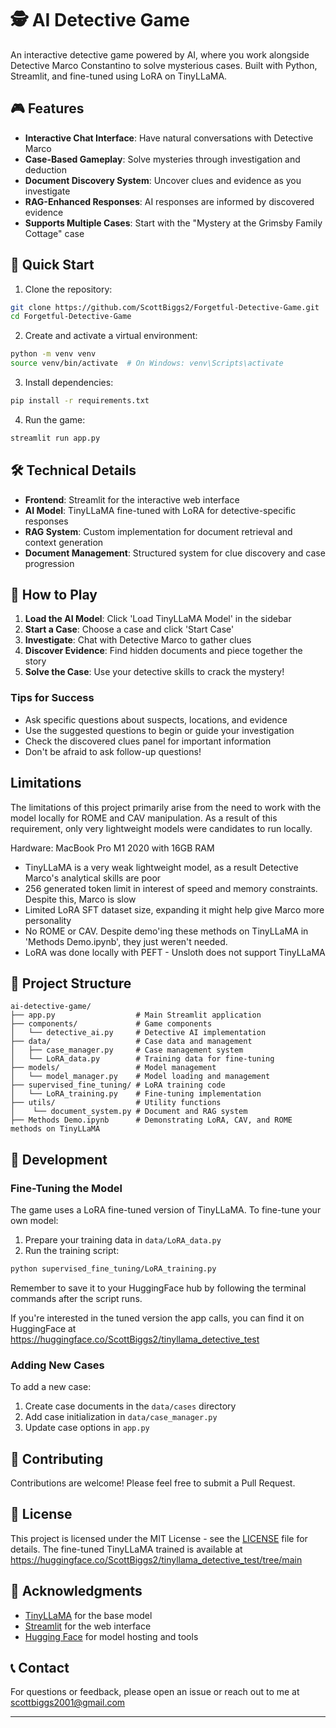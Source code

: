 # 🕵️ AI Detective Game

An interactive detective game powered by AI, where you work alongside Detective Marco Constantino to solve mysterious cases. Built with Python, Streamlit, and fine-tuned using LoRA on TinyLLaMA.

## 🎮 Features

- **Interactive Chat Interface**: Have natural conversations with Detective Marco
- **Case-Based Gameplay**: Solve mysteries through investigation and deduction
- **Document Discovery System**: Uncover clues and evidence as you investigate
- **RAG-Enhanced Responses**: AI responses are informed by discovered evidence
- **Supports Multiple Cases**: Start with the "Mystery at the Grimsby Family Cottage" case

## 🚀 Quick Start

1. Clone the repository:

```bash
git clone https://github.com/ScottBiggs2/Forgetful-Detective-Game.git
cd Forgetful-Detective-Game
```

2. Create and activate a virtual environment:
```bash
python -m venv venv
source venv/bin/activate  # On Windows: venv\Scripts\activate
```

3. Install dependencies:
```bash
pip install -r requirements.txt
```

4. Run the game:
```bash
streamlit run app.py
```

## 🛠️ Technical Details

- **Frontend**: Streamlit for the interactive web interface
- **AI Model**: TinyLLaMA fine-tuned with LoRA for detective-specific responses
- **RAG System**: Custom implementation for document retrieval and context generation
- **Document Management**: Structured system for clue discovery and case progression

## 🎯 How to Play

1. **Load the AI Model**: Click 'Load TinyLLaMA Model' in the sidebar
2. **Start a Case**: Choose a case and click 'Start Case'
3. **Investigate**: Chat with Detective Marco to gather clues
4. **Discover Evidence**: Find hidden documents and piece together the story
5. **Solve the Case**: Use your detective skills to crack the mystery!

### Tips for Success
- Ask specific questions about suspects, locations, and evidence
- Use the suggested questions to begin or guide your investigation
- Check the discovered clues panel for important information
- Don't be afraid to ask follow-up questions!

## Limitations
The limitations of this project primarily arise from the need to work with the model locally for ROME and CAV manipulation. As a result of this requirement, only very lightweight models were candidates to run locally. 

Hardware: MacBook Pro M1 2020 with 16GB RAM

- TinyLLaMA is a very weak lightweight model, as a result Detective Marco's analytical skills are poor
- 256 generated token limit in interest of speed and memory constraints. Despite this, Marco is slow
- Limited LoRA SFT dataset size, expanding it might help give Marco more personality
- No ROME or CAV. Despite demo'ing these methods on TinyLLaMA in 'Methods Demo.ipynb', they just weren't needed.
- LoRA was done locally with PEFT - Unsloth does not support TinyLLaMA

## 📝 Project Structure

```
ai-detective-game/
├── app.py                  # Main Streamlit application
├── components/             # Game components
│   └── detective_ai.py     # Detective AI implementation
├── data/                   # Case data and management
│   ├── case_manager.py     # Case management system
│   └── LoRA_data.py        # Training data for fine-tuning
├── models/                 # Model management
│   └── model_manager.py    # Model loading and management
├── supervised_fine_tuning/ # LoRA training code
│   └── LoRA_training.py    # Fine-tuning implementation
├── utils/                  # Utility functions
│    └── document_system.py # Document and RAG system
├── Methods Demo.ipynb      # Demonstrating LoRA, CAV, and ROME methods on TinyLLaMA
```

## 🔧 Development

### Fine-Tuning the Model

The game uses a LoRA fine-tuned version of TinyLLaMA. To fine-tune your own model:

1. Prepare your training data in `data/LoRA_data.py`
2. Run the training script:
```bash
python supervised_fine_tuning/LoRA_training.py
```
Remember to save it to your HuggingFace hub by following the terminal commands after the script runs.

If you're interested in the tuned version the app calls, you can find it on HuggingFace at https://huggingface.co/ScottBiggs2/tinyllama_detective_test 

### Adding New Cases

To add a new case:
1. Create case documents in the `data/cases` directory
2. Add case initialization in `data/case_manager.py`
3. Update case options in `app.py`

## 🤝 Contributing

Contributions are welcome! Please feel free to submit a Pull Request.

## 📄 License
This project is licensed under the MIT License - see the [LICENSE](LICENSE) file for details.
The fine-tuned TinyLLaMA trained is available at https://huggingface.co/ScottBiggs2/tinyllama_detective_test/tree/main 

## 🙏 Acknowledgments

- [TinyLLaMA](https://github.com/jzhang38/TinyLlama) for the base model
- [Streamlit](https://streamlit.io/) for the web interface
- [Hugging Face](https://huggingface.co/) for model hosting and tools

## 📞 Contact

For questions or feedback, please open an issue or reach out to me at scottbiggs2001@gmail.com

---
